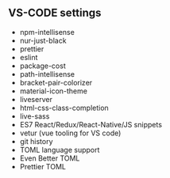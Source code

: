 
## VS-CODE settings 
  * npm-intellisense
  * nur-just-black 
  * prettier
  * eslint
  * package-cost 
  * path-intellisense
  * bracket-pair-colorizer
  * material-icon-theme 
  * liveserver
  * html-css-class-completion
  * live-sass
  * ES7 React/Redux/React-Native/JS snippets
  * vetur (vue tooling for VS code) 
  * git history 
  * TOML language support 
  * Even Better TOML 
  * Prettier TOML 





